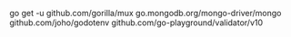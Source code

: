 go get -u github.com/gorilla/mux go.mongodb.org/mongo-driver/mongo github.com/joho/godotenv github.com/go-playground/validator/v10
